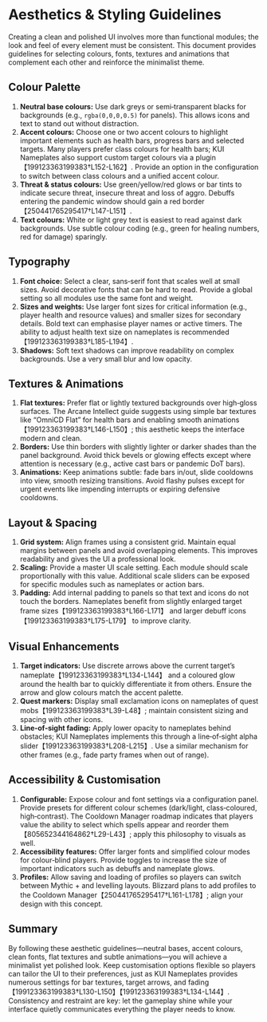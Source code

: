 # Aesthetics & Styling Guidelines

Creating a clean and polished UI involves more than functional modules; the look and feel of every element must be consistent.  This document provides guidelines for selecting colours, fonts, textures and animations that complement each other and reinforce the minimalist theme.

## Colour Palette

1. **Neutral base colours:** Use dark greys or semi‑transparent blacks for backgrounds (e.g., `rgba(0,0,0,0.5)` for panels).  This allows icons and text to stand out without distraction.
2. **Accent colours:** Choose one or two accent colours to highlight important elements such as health bars, progress bars and selected targets.  Many players prefer class colours for health bars; KUI Nameplates also support custom target colours via a plugin【199123363199383†L152-L162】.  Provide an option in the configuration to switch between class colours and a unified accent colour.
3. **Threat & status colours:** Use green/yellow/red glows or bar tints to indicate secure threat, insecure threat and loss of aggro.  Debuffs entering the pandemic window should gain a red border【250441765295417†L147-L151】.
4. **Text colours:** White or light grey text is easiest to read against dark backgrounds.  Use subtle colour coding (e.g., green for healing numbers, red for damage) sparingly.

## Typography

1. **Font choice:** Select a clear, sans‑serif font that scales well at small sizes.  Avoid decorative fonts that can be hard to read.  Provide a global setting so all modules use the same font and weight.
2. **Sizes and weights:** Use larger font sizes for critical information (e.g., player health and resource values) and smaller sizes for secondary details.  Bold text can emphasise player names or active timers.  The ability to adjust health text size on nameplates is recommended【199123363199383†L185-L194】.
3. **Shadows:** Soft text shadows can improve readability on complex backgrounds.  Use a very small blur and low opacity.

## Textures & Animations

1. **Flat textures:** Prefer flat or lightly textured backgrounds over high‑gloss surfaces.  The Arcane Intellect guide suggests using simple bar textures like “OmniCD Flat” for health bars and enabling smooth animations【199123363199383†L146-L150】; this aesthetic keeps the interface modern and clean.
2. **Borders:** Use thin borders with slightly lighter or darker shades than the panel background.  Avoid thick bevels or glowing effects except where attention is necessary (e.g., active cast bars or pandemic DoT bars).
3. **Animations:** Keep animations subtle: fade bars in/out, slide cooldowns into view, smooth resizing transitions.  Avoid flashy pulses except for urgent events like impending interrupts or expiring defensive cooldowns.

## Layout & Spacing

1. **Grid system:** Align frames using a consistent grid.  Maintain equal margins between panels and avoid overlapping elements.  This improves readability and gives the UI a professional look.
2. **Scaling:** Provide a master UI scale setting.  Each module should scale proportionally with this value.  Additional scale sliders can be exposed for specific modules such as nameplates or action bars.
3. **Padding:** Add internal padding to panels so that text and icons do not touch the borders.  Nameplates benefit from slightly enlarged target frame sizes【199123363199383†L166-L171】 and larger debuff icons【199123363199383†L175-L179】 to improve clarity.

## Visual Enhancements

1. **Target indicators:** Use discrete arrows above the current target’s nameplate【199123363199383†L134-L144】 and a coloured glow around the health bar to quickly differentiate it from others.  Ensure the arrow and glow colours match the accent palette.
2. **Quest markers:** Display small exclamation icons on nameplates of quest mobs【199123363199383†L39-L48】; maintain consistent sizing and spacing with other icons.
3. **Line‑of‑sight fading:** Apply lower opacity to nameplates behind obstacles; KUI Nameplates implements this through a line‑of‑sight alpha slider【199123363199383†L208-L215】.  Use a similar mechanism for other frames (e.g., fade party frames when out of range).

## Accessibility & Customisation

1. **Configurable:** Expose colour and font settings via a configuration panel.  Provide presets for different colour schemes (dark/light, class‑coloured, high‑contrast).  The Cooldown Manager roadmap indicates that players value the ability to select which spells appear and reorder them【805652344164862†L29-L43】; apply this philosophy to visuals as well.
2. **Accessibility features:** Offer larger fonts and simplified colour modes for colour‑blind players.  Provide toggles to increase the size of important indicators such as debuffs and nameplate glows.
3. **Profiles:** Allow saving and loading of profiles so players can switch between Mythic + and levelling layouts.  Blizzard plans to add profiles to the Cooldown Manager【250441765295417†L161-L178】; align your design with this concept.

## Summary

By following these aesthetic guidelines—neutral bases, accent colours, clean fonts, flat textures and subtle animations—you will achieve a minimalist yet polished look.  Keep customisation options flexible so players can tailor the UI to their preferences, just as KUI Nameplates provides numerous settings for bar textures, target arrows, and fading【199123363199383†L130-L150】【199123363199383†L134-L144】.  Consistency and restraint are key: let the gameplay shine while your interface quietly communicates everything the player needs to know.